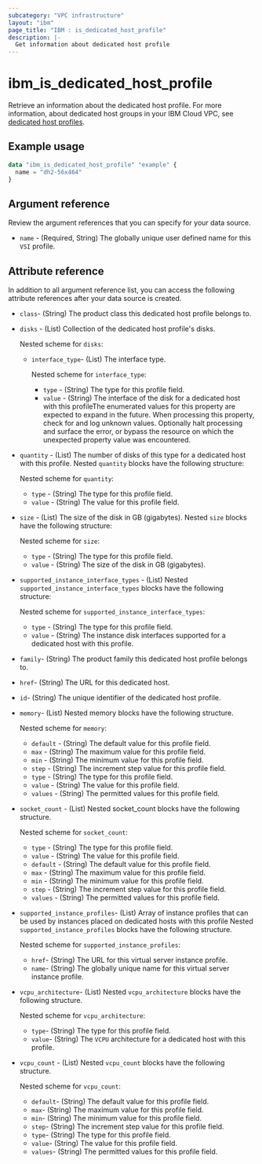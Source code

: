 ```yaml
---
subcategory: "VPC infrastructure"
layout: "ibm"
page_title: "IBM : is_dedicated_host_profile"
description: |-
  Get information about dedicated host profile
---
```


# ibm_is_dedicated_host_profile
Retrieve an information about the dedicated host profile. For more information, about dedicated host groups in your IBM Cloud VPC, see [dedicated host profiles](https://cloud.ibm.com/docs/vpc?topic=vpc-dh-profiles).


## Example usage

```terraform
data "ibm_is_dedicated_host_profile" "example" {
  name = "dh2-56x464"
}
```

## Argument reference
Review the argument references that you can specify for your data source. 

- `name` - (Required, String) The globally unique user defined name for this `VSI` profile.


## Attribute reference
In addition to all argument reference list, you can access the following attribute references after your data source is created. 

- `class`-  (String) The product class this dedicated host profile belongs to.
- `disks` - (List) Collection of the dedicated host profile's disks. 

  Nested scheme for `disks`:
  - `interface_type`- (List) The interface type.

    Nested scheme for `interface_type`:
    - `type` - (String) The type for this profile field.
    - `value` - (String) The interface of the disk for a dedicated host with this profileThe enumerated values for this property are expected to expand in the future. When processing this property, check for and log unknown values. Optionally halt processing and surface the error, or bypass the resource on which the unexpected property value was encountered.
 - `quantity` - (List) The number of disks of this type for a dedicated host with this profile. Nested `quantity` blocks have the following structure:

    Nested scheme for `quantity`:
    - `type` - (String) The type for this profile field.
    - `value` - (String) The value for this profile field.
 - `size` - (List) The size of the disk in GB (gigabytes). Nested `size` blocks have the following structure:

    Nested scheme for `size`:
    - `type` - (String) The type for this profile field.
    - `value` - (String) The size of the disk in GB (gigabytes).
 - `supported_instance_interface_types` - (List) Nested `supported_instance_interface_types` blocks have the following structure:

    Nested scheme for `supported_instance_interface_types`:
    - `type` - (String) The type for this profile field.
    - `value` - (String) The instance disk interfaces supported for a dedicated host with this profile.
- `family`-  (String) The product family this dedicated host profile belongs to.
- `href`-  (String) The URL for this dedicated host.
- `id`-  (String) The unique identifier of the dedicated host profile.
- `memory`-  (List) Nested memory blocks have the following structure.

  Nested scheme for `memory`:
  - `default` -  (String) The default value for this profile field.
  - `max` -  (String) The maximum value for this profile field.
  - `min` -  (String) The minimum value for this profile field.
  - `step` -  (String) The increment step value for this profile field.
  - `type` -  (String) The type for this profile field.
  - `value` -  (String) The value for this profile field.
  - `values` -  (String) The permitted values for this profile field.
- `socket_count` - (List) Nested socket_count blocks have the following structure.

  Nested scheme for `socket_count`:
  - `type` -  (String) The type for this profile field.
  - `value` -  (String) The value for this profile field.
  - `default` -  (String) The default value for this profile field.
  - `max` -  (String) The maximum value for this profile field.
  - `min` -  (String) The minimum value for this profile field.
  - `step` -  (String) The increment step value for this profile field.
  - `values` -  (String) The permitted values for this profile field.
- `supported_instance_profiles`-  (List) Array of instance profiles that can be used by instances placed on dedicated hosts with this profile Nested `supported_instance_profiles` blocks have the following structure.

  Nested scheme for `supported_instance_profiles`:
  - `href`-  (String) The URL for this virtual server instance profile.
  - `name`-  (String) The globally unique name for this virtual server instance profile.
- `vcpu_architecture`-  (List) Nested `vcpu_architecture` blocks have the following structure.

  Nested scheme for `vcpu_architecture`:
  - `type`-  (String) The type for this profile field.
  - `value`-  (String) The `VCPU` architecture for a dedicated host with this profile.
- `vcpu_count` - (List) Nested `vcpu_count` blocks have the following structure.

  Nested scheme for `vcpu_count`:
  - `default`-  (String) The default value for this profile field.
  - `max`-  (String) The maximum value for this profile field.
  - `min`-  (String) The minimum value for this profile field.
  - `step`-  (String) The increment step value for this profile field.
  - `type`-  (String) The type for this profile field.
  - `value`-  (String) The value for this profile field.
  - `values`-  (String) The permitted values for this profile field.
